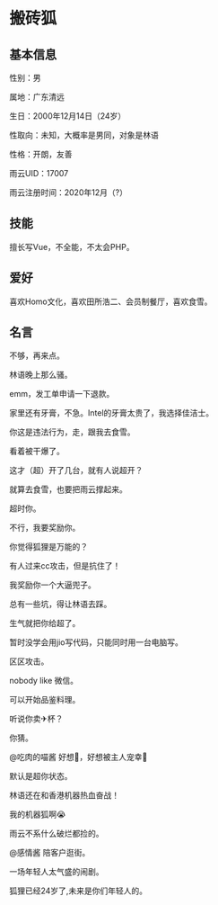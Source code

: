 # 搬砖狐

## 基本信息

性别：男

属地：广东清远

生日：2000年12月14日（24岁）

性取向：未知，大概率是男同，对象是林语

性格：开朗，友善

雨云UID：17007

雨云注册时间：2020年12月（?）

## 技能

擅长写Vue，不全能，不太会PHP。

## 爱好

喜欢Homo文化，喜欢田所浩二、会员制餐厅，喜欢食雪。

## 名言

不够，再来点。

林语晚上那么骚。

emm，发工单申请一下退款。

家里还有牙膏，不急。Intel的牙膏太贵了，我选择佳洁士。

你这是违法行为，走，跟我去食雪。

看着被干爆了。

这才（超）开了几台，就有人说超开？

就算去食雪，也要把雨云撑起来。

超时你。

不行，我要奖励你。

你觉得狐狸是万能的？

有人过来cc攻击，但是抗住了！

我奖励你一个大逼兜子。

总有一些坑，得让林语去踩。

生气就把你给超了。

暂时没学会用jio写代码，只能同时用一台电脑写。

区区攻击。

nobody like 微信。

可以开始品鉴料理。

听说你卖✈杯？

你猜。

@吃肉的喵酱 好想🥵，好想被主人宠幸🥵

默认是超你状态。

林语还在和香港机器热血奋战！

我的机器狐啊😭

雨云不系什么破烂都捡的。

@感情酱 陪客户逛街。

一场年轻人太气盛的闹剧。

狐狸已经24岁了,未来是你们年轻人的。